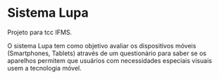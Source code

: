
# Sistema Lupa    

Projeto para tcc IFMS.

O sistema Lupa tem como objetivo avaliar os dispositivos móveis (Smartphones, Tablets) através de um questionário para saber se os aparelhos permitem que usuários com necessidades especiais visuais usem a tecnologia móvel.
